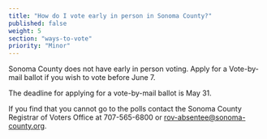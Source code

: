 ```yaml
---
title: "How do I vote early in person in Sonoma County?"
published: false
weight: 5
section: "ways-to-vote"
priority: "Minor"
---
```


Sonoma County does not have early in person voting.  Apply for a Vote-by-mail ballot if you wish to vote before June 7.  

The deadline for applying for a vote-by-mail ballot is May 31.  

If you find that you cannot go to the polls contact the Sonoma County Registrar of Voters Office at 707-565-6800 or [rov-absentee@sonoma-county.org](mailto:rov-absentee@sonoma-county.org).  
